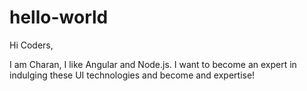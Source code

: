 # hello-world
Hi Coders,

I am Charan, I like Angular and Node.js.
I want to become an expert in indulging these UI technologies and become and expertise!
